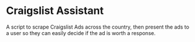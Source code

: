 # Craigslist Assistant

A script to scrape Craigslist Ads across the country, then present the ads to a user so they can easily decide if the ad is worth a response.